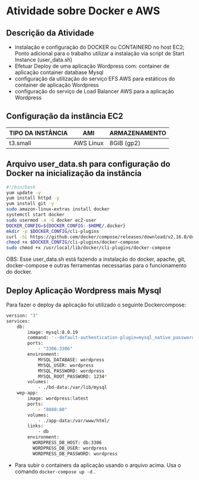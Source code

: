 # Atividade sobre Docker e AWS
## Descrição da Atividade
-  instalação e configuração do DOCKER ou
CONTAINERD no host EC2;
Ponto adicional para o trabalho utilizar a
instalação via script de Start Instance
(user_data.sh)
- Efetuar Deploy de uma aplicação Wordpress
com:
container de aplicação
container database Mysql
- configuração da utilização do serviço EFS
AWS para estáticos do container de aplicação
Wordpress
- configuração do serviço de Load Balancer
AWS para a aplicação Wordpress

## Configuração da instância EC2

| TIPO DA INSTÂNCIA | AMI | ARMAZENAMENTO |
| --- | ----------- | ----------- |
| t3.small | AWS Linux | 8GiB (gp2) |


## Arquivo user_data.sh para configuração do Docker na inicialização da instância

```sh
#!/bin/bash
yum update -y
yum install httpd -y
yum install git -y
sudo amazon-linux-extras install docker
systemctl start docker
sudo usermod -a -G docker ec2-user
DOCKER_CONFIG=${DOCKER_CONFIG:-$HOME/.docker}
mkdir -p $DOCKER_CONFIG/cli-plugins
curl -SL https://github.com/docker/compose/releases/download/v2.16.0/docker-compose-linux-x86_64 -o $DOCKER_CONFIG/cli-plugins/docker-compose
chmod +x $DOCKER_CONFIG/cli-plugins/docker-compose
sudo chmod +x /usr/local/lib/docker/cli-plugins/docker-compose
```
OBS: Esse user_data.sh está fazendo a instalação do docker, apache, git, docker-compose e outras ferramentas necessarias para o funcionamento do docker.

## Deploy Aplicação Wordpress mais Mysql

Para fazer o deploy da aplicação foi utilizado o seguinte Dockercompose:

```sh
version: "3"
services:
    db:
        image: mysql:8.0.19
        command: '--default-authentication-plugin=mysql_native_password'
        ports:
            - "3306:3306"
        environment:
            MYSQL_DATABASE: wordpress
            MYSQL_USER: wordpress
            MYSQL_PASSWORD: wordpress
            MYSQL_ROOT_PASSWORD: 1234*
        volumes:
            - ./bd-data:/var/lib/mysql
    wep-app:
        image: wordpress:latest
        ports:
            - "8080:80"
        volumes:
            - ./app-data:/var/www/html/
        links:
            - db
        environment:
          WORDPRESS_DB_HOST: db:3306
          WORDPRESS_DB_USER: wordpress
          WORDPRESS_DB_PASSWORD: wordpress
```
- Para subir o containers da aplicação usando o arquivo acima. Usa o comando ``docker-compose up -d`` .


